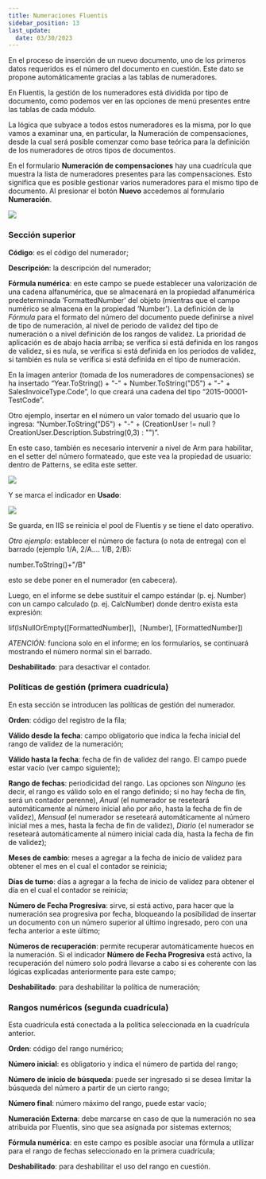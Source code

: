 ```yaml
---
title: Numeraciones Fluentis 
sidebar_position: 13
last_update:
  date: 03/30/2023
---
```


En el proceso de inserción de un nuevo documento, uno de los primeros datos requeridos es el número del documento en cuestión. Este dato se propone automáticamente gracias a las tablas de numeradores.

En Fluentis, la gestión de los numeradores está dividida por tipo de documento, como podemos ver en las opciones de menú presentes entre las tablas de cada módulo.

La lógica que subyace a todos estos numeradores es la misma, por lo que vamos a examinar una, en particular, la Numeración de compensaciones, desde la cual será posible comenzar como base teórica para la definición de los numeradores de otros tipos de documentos.

En el formulario **Numeración de compensaciones** hay una cuadrícula que muestra la lista de numeradores presentes para las compensaciones. Esto significa que es posible gestionar varios numeradores para el mismo tipo de documento. Al presionar el botón **Nuevo** accedemos al formulario **Numeración**.

![](/img/it-it/configurations/tables/fluentis-numerations/image01.png)

### Sección superior

**Código**: es el código del numerador;

**Descripción**: la descripción del numerador;

**Fórmula numérica**: en este campo se puede establecer una valorización de una cadena alfanumérica, que se almacenará en la propiedad alfanumérica predeterminada ‘FormattedNumber' del objeto (mientras que el campo numérico se almacena en la propiedad ‘Number'). La definición de la *Fórmula* para el formato del número del documento puede definirse a nivel de tipo de numeración, al nivel de periodo de validez del tipo de numeración o a nivel definición de los rangos de validez. La prioridad de aplicación es de abajo hacia arriba; se verifica si está definida en los rangos de validez, si es nula, se verifica si está definida en los periodos de validez, si también es nula se verifica si está definida en el tipo de numeración.

En la imagen anterior (tomada de los numeradores de compensaciones) se ha insertado “Year.ToString() + "-" + Number.ToString("D5") + "-" + SalesInvoiceType.Code”, lo que creará una cadena del tipo “2015-00001-TestCode”.

Otro ejemplo, insertar en el número un valor tomado del usuario que lo ingresa: “Number.ToString("D5") + "-" + (CreationUser != null ? CreationUser.Description.Substring(0,3) : "")”.

En este caso, también es necesario intervenir a nivel de Arm para habilitar, en el setter del número formateado, que este vea la propiedad de usuario: dentro de Patterns, se edita este setter.

![](/img/it-it/configurations/tables/fluentis-numerations/image02.png)

Y se marca el indicador en **Usado**:

![](/img/it-it/configurations/tables/fluentis-numerations/image03.png)

Se guarda, en IIS se reinicia el pool de Fluentis y se tiene el dato operativo.

*Otro ejemplo*: establecer el número de factura (o nota de entrega) con el barrado (ejemplo 1/A, 2/A.... 1/B, 2/B):

number.ToString()+"/B"

esto se debe poner en el numerador (en cabecera).

Luego, en el informe se debe sustituir el campo estándar (p. ej. Number) con un campo calculado (p. ej. CalcNumber) donde dentro exista esta expresión:

Iif(IsNullOrEmpty([FormattedNumber]),  [Number], [FormattedNumber])

*ATENCIÓN*: funciona solo en el informe; en los formularios, se continuará mostrando el número normal sin el barrado.

**Deshabilitado**: para desactivar el contador.

### Políticas de gestión (primera cuadrícula)

En esta sección se introducen las políticas de gestión del numerador.

**Orden**: código del registro de la fila;

**Válido desde la fecha**: campo obligatorio que indica la fecha inicial del rango de validez de la numeración;

**Válido hasta la fecha**: fecha de fin de validez del rango. El campo puede estar vacío (ver campo siguiente);

**Rango de fechas**: periodicidad del rango. Las opciones son *Ninguno* (es decir, el rango es válido solo en el rango definido; si no hay fecha de fin, será un contador perenne), *Anual* (el numerador se reseteará automáticamente al número inicial año por año, hasta la fecha de fin de validez), *Mensual* (el numerador se reseteará automáticamente al número inicial mes a mes, hasta la fecha de fin de validez), *Diario* (el numerador se reseteará automáticamente al número inicial cada día, hasta la fecha de fin de validez);

**Meses de cambio**: meses a agregar a la fecha de inicio de validez para obtener el mes en el cual el contador se reinicia;

**Días de turno**: días a agregar a la fecha de inicio de validez para obtener el día en el cual el contador se reinicia;

**Número de Fecha Progresiva**: sirve, si está activo, para hacer que la numeración sea progresiva por fecha, bloqueando la posibilidad de insertar un documento con un número superior al último ingresado, pero con una fecha anterior a este último;

**Números de recuperación**: permite recuperar automáticamente huecos en la numeración. Si el indicador **Número de Fecha Progresiva** está activo, la recuperación del número solo podrá llevarse a cabo si es coherente con las lógicas explicadas anteriormente para este campo;

**Deshabilitado**: para deshabilitar la política de numeración;

### Rangos numéricos (segunda cuadrícula)

Esta cuadrícula está conectada a la política seleccionada en la cuadrícula anterior.

**Orden**: código del rango numérico;

**Número inicial**: es obligatorio y indica el número de partida del rango;

**Número de inicio de búsqueda**: puede ser ingresado si se desea limitar la búsqueda del número a partir de un cierto rango;

**Número final**: número máximo del rango, puede estar vacío;

**Numeración Externa**: debe marcarse en caso de que la numeración no sea atribuida por Fluentis, sino que sea asignada por sistemas externos;

**Fórmula numérica**: en este campo es posible asociar una fórmula a utilizar para el rango de fechas seleccionado en la primera cuadrícula;

**Deshabilitado**: para deshabilitar el uso del rango en cuestión.